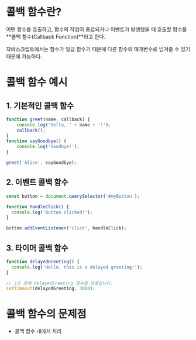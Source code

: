 # 콜백 함수란?

어떤 함수를 호출하고, 함수의 작업이 종료되거나 이벤트가 발생했을 때 호출할 함수를 **콜백 함수(Callback Function)**라고 한다. 

자바스크립트에서는 함수가 일급 함수기 때문에 다른 함수의 매개변수로 넘겨줄 수 있기 때문에 가능하다.

# 콜백 함수 예시

## 1. 기본적인 콜백 함수

```javascript
function greet(name, callback) {
	console.log('Hello, ' + name + '!');
	callback();
}
function sayGoodbye() {
	console.log('Goodbye!');
}

greet('Alice', sayGoodbye);
```

## 2. 이벤트 콜백 함수

```javascript
const button = document.querySelector('#myButton');

function handleClick() {
  console.log('Button clicked!');
}

button.addEventListener('click', handleClick);
```

## 3. 타이머 콜백 함수

```javascript
function delayedGreeting() {
  console.log('Hello, this is a delayed greeting!');
}

// 3초 후에 delayedGreeting 함수를 호출합니다.
setTimeout(delayedGreeting, 3000);
```

# 콜백 함수의 문제점

- 콜백 함수 내에서 처리 